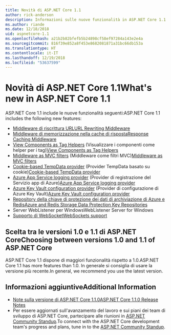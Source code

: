 ```yaml
---
title: Novità di ASP.NET Core 1.1
author: rick-anderson
description: Informazioni sulle nuove funzionalità in ASP.NET Core 1.1.
ms.author: riande
ms.date: 12/18/2018
uid: aspnetcore-1.1
ms.openlocfilehash: a21b2b82bfefb5b24898cf58ef97284a143e2e4a
ms.sourcegitcommit: 816f39e852a8f453e8682081871a31bc66db153a
ms.translationtype: HT
ms.contentlocale: it-IT
ms.lasthandoff: 12/19/2018
ms.locfileid: "53637599"
---
```

# <a name="whats-new-in-aspnet-core-11"></a><span data-ttu-id="bae95-103">Novità di ASP.NET Core 1.1</span><span class="sxs-lookup"><span data-stu-id="bae95-103">What's new in ASP.NET Core 1.1</span></span>

<span data-ttu-id="bae95-104">ASP.NET Core 1.1 include le nuove funzionalità seguenti:</span><span class="sxs-lookup"><span data-stu-id="bae95-104">ASP.NET Core 1.1 includes the following new features:</span></span>

- [<span data-ttu-id="bae95-105">Middleware di riscrittura URL</span><span class="sxs-lookup"><span data-stu-id="bae95-105">URL Rewriting Middleware</span></span>](xref:fundamentals/url-rewriting)
- [<span data-ttu-id="bae95-106">Middleware di memorizzazione nella cache di risposta</span><span class="sxs-lookup"><span data-stu-id="bae95-106">Response Caching Middleware</span></span>](xref:performance/caching/middleware)
- <span data-ttu-id="bae95-107">[View Components as Tag Helpers](xref:mvc/views/view-components#invoking-a-view-component-as-a-tag-helper) (Visualizzare i componenti come helper per i tag)</span><span class="sxs-lookup"><span data-stu-id="bae95-107">[View Components as Tag Helpers](xref:mvc/views/view-components#invoking-a-view-component-as-a-tag-helper)</span></span>
- <span data-ttu-id="bae95-108">[Middleware as MVC filters](xref:mvc/controllers/filters#using-middleware-in-the-filter-pipeline) (Middleware come filtri MVC)</span><span class="sxs-lookup"><span data-stu-id="bae95-108">[Middleware as MVC filters](xref:mvc/controllers/filters#using-middleware-in-the-filter-pipeline)</span></span>
- <span data-ttu-id="bae95-109">[Cookie-based TempData provider](xref:fundamentals/app-state#tempdata) (Provider TempData basato su cookie)</span><span class="sxs-lookup"><span data-stu-id="bae95-109">[Cookie-based TempData provider](xref:fundamentals/app-state#tempdata)</span></span>
- <span data-ttu-id="bae95-110">[Azure App Service logging provider](xref:fundamentals/logging/index#azure-app-service-provider) (Provider di registrazione del Servizio app di Azure)</span><span class="sxs-lookup"><span data-stu-id="bae95-110">[Azure App Service logging provider](xref:fundamentals/logging/index#azure-app-service-provider)</span></span>
- <span data-ttu-id="bae95-111">[Azure Key Vault configuration provider](xref:security/key-vault-configuration) (Provider di configurazione di Azure Key Vault)</span><span class="sxs-lookup"><span data-stu-id="bae95-111">[Azure Key Vault configuration provider](xref:security/key-vault-configuration)</span></span>
- [<span data-ttu-id="bae95-112">Repository della chiave di protezione dei dati di archiviazione di Azure e Redis</span><span class="sxs-lookup"><span data-stu-id="bae95-112">Azure and Redis Storage Data Protection Key Repositories</span></span>](xref:security/data-protection/implementation/key-storage-providers#azure-and-redis)
- <span data-ttu-id="bae95-113">Server WebListener per Windows</span><span class="sxs-lookup"><span data-stu-id="bae95-113">WebListener Server for Windows</span></span>
- [<span data-ttu-id="bae95-114">Supporto di WebSocket</span><span class="sxs-lookup"><span data-stu-id="bae95-114">WebSockets support</span></span>](xref:fundamentals/websockets)

## <a name="choosing-between-versions-10-and-11-of-aspnet-core"></a><span data-ttu-id="bae95-115">Scelta tra le versioni 1.0 e 1.1 di ASP.NET Core</span><span class="sxs-lookup"><span data-stu-id="bae95-115">Choosing between versions 1.0 and 1.1 of ASP.NET Core</span></span>

<span data-ttu-id="bae95-116">ASP.NET Core 1.1 dispone di maggiori funzionalità rispetto a 1.0.</span><span class="sxs-lookup"><span data-stu-id="bae95-116">ASP.NET Core 1.1 has more features than 1.0.</span></span> <span data-ttu-id="bae95-117">In generale si consiglia di usare la versione più recente.</span><span class="sxs-lookup"><span data-stu-id="bae95-117">In general, we recommend you use the latest version.</span></span>

## <a name="additional-information"></a><span data-ttu-id="bae95-118">Informazioni aggiuntive</span><span class="sxs-lookup"><span data-stu-id="bae95-118">Additional Information</span></span>

- [<span data-ttu-id="bae95-119">Note sulla versione di ASP.NET Core 1.1.0</span><span class="sxs-lookup"><span data-stu-id="bae95-119">ASP.NET Core 1.1.0 Release Notes</span></span>](https://github.com/aspnet/Home/releases/tag/1.1.0)
- <span data-ttu-id="bae95-120">Per essere aggiornati sull'avanzamento del lavoro e sui piani dei team di sviluppo di ASP.NET Core, partecipare alle riunioni in [ASP.NET Community Standup](https://live.asp.net/).</span><span class="sxs-lookup"><span data-stu-id="bae95-120">To connect with the ASP.NET Core development team's progress and plans, tune in to the [ASP.NET Community Standup](https://live.asp.net/).</span></span>
